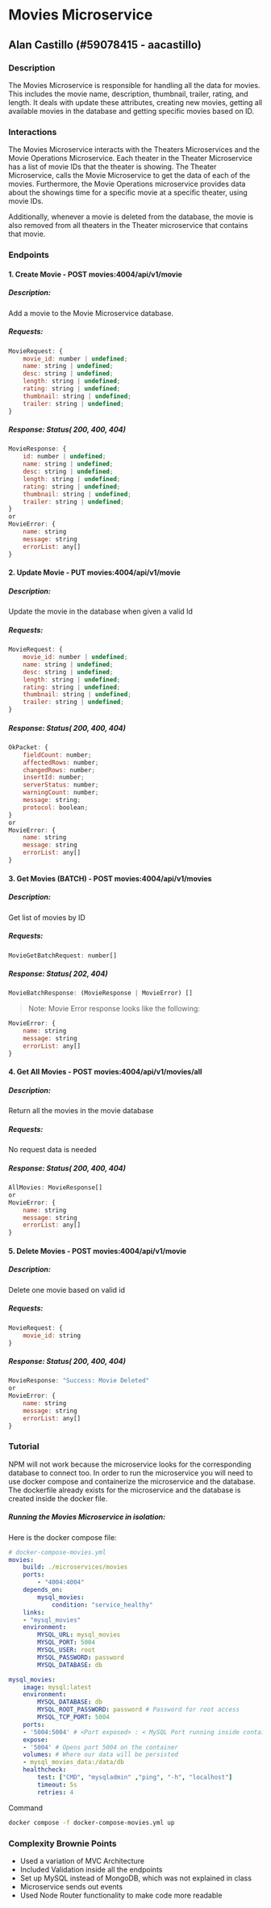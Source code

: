 # Movies Microservice
## Alan Castillo (#59078415 - aacastillo)

### Description
The Movies Microservice is responsible for handling all the data for movies. This includes the movie name, description, thumbnail, trailer, rating, and length. It deals with update these attributes, creating new movies, getting all available movies in the database and getting specific movies based on ID.

### Interactions
The Movies Microservice interacts with the Theaters Microservices and the Movie Operations Microservice. Each theater in the Theater Microservice has a list of movie IDs that the theater is showing. The Theater Microservice, calls the Movie Microservice to get the data of each of the movies. Furthermore, the Movie Operations microservice provides data about the showings time for a specific movie at a specific theater, using movie IDs.

Additionally, whenever a movie is deleted from the database, the movie is also removed from all theaters in the Theater microservice that contains that movie.

### Endpoints
#### 1. Create Movie - POST movies:4004/api/v1/movie
##### Description: 
Add a movie to the Movie Microservice database.
##### Requests:
```js
MovieRequest: {
	movie_id: number | undefined;  
	name: string | undefined;  
	desc: string | undefined;  
	length: string | undefined;  
	rating: string | undefined;  
	thumbnail: string | undefined;  
	trailer: string | undefined;
}
```

##### Response: Status( 200, 400, 404)
```js
MovieResponse: {
	id: number | undefined;
	name: string | undefined;
	desc: string | undefined;
	length: string | undefined;
	rating: string | undefined;
	thumbnail: string | undefined;
	trailer: string | undefined;
}
or
MovieError: {
	name: string
	message: string
	errorList: any[]
}
```

#### 2. Update Movie - PUT movies:4004/api/v1/movie
##### Description: 
Update the movie in the database when given a valid Id

##### Requests:
```js
MovieRequest: {
	movie_id: number | undefined;  
	name: string | undefined;  
	desc: string | undefined;  
	length: string | undefined;  
	rating: string | undefined;  
	thumbnail: string | undefined;  
	trailer: string | undefined;
}
```

##### Response: Status( 200, 400, 404)
```js
OkPacket: {
	fieldCount: number;
	affectedRows: number;
	changedRows: number;
	insertId: number;
	serverStatus: number;
	warningCount: number;
	message: string;
	protocol: boolean;
}
or
MovieError: {
	name: string
	message: string
	errorList: any[]
}
```

#### 3. Get Movies (BATCH) - POST movies:4004/api/v1/movies
##### Description: 
Get list of movies by ID

##### Requests:
```js
MovieGetBatchRequest: number[]
```

##### Response: Status( 202, 404)
```js
MovieBatchResponse: (MovieResponse | MovieError) []
```

> Note: Movie Error response looks like the following:
```js
MovieError: {
	name: string
	message: string
	errorList: any[]
}
```

#### 4. Get All Movies - POST movies:4004/api/v1/movies/all
##### Description: 
Return all the movies in the movie database

##### Requests:
No request data is needed

##### Response: Status( 200, 400, 404)
```js
AllMovies: MovieResponse[]
or
MovieError: {
	name: string
	message: string
	errorList: any[]
}
```

#### 5. Delete Movies - POST movies:4004/api/v1/movie
##### Description:
Delete one movie based on valid id

##### Requests:
```js
MovieRequest: {
	movie_id: string
}
```

##### Response: Status( 200, 400, 404)
```js
MovieResponse: "Success: Movie Deleted"
or
MovieError: {
	name: string
	message: string
	errorList: any[]
}
```

### Tutorial
NPM will not work because the microservice looks for the corresponding database to connect too. In order to run the microservice you will need to use docker compose and containerize the microservice and the database. The dockerfile already exists for the microservice and the database is created inside the docker file.

##### Running the Movies Microservice in isolation:
Here is the docker compose file:
```yml
# docker-compose-movies.yml
movies:
	build: ./microservices/movies
	ports:
		- "4004:4004"
	depends_on:
		mysql_movies:
			condition: "service_healthy"
	links:
	- "mysql_movies"
	environment:
		MYSQL_URL: mysql_movies
		MYSQL_PORT: 5004
		MYSQL_USER: root
		MYSQL_PASSWORD: password
		MYSQL_DATABASE: db

mysql_movies:
	image: mysql:latest
	environment:
		MYSQL_DATABASE: db
		MYSQL_ROOT_PASSWORD: password # Password for root access
		MYSQL_TCP_PORT: 5004
	ports:
	- '5004:5004' # <Port exposed> : < MySQL Port running inside container>
	expose:
	- '5004' # Opens port 5004 on the container
	volumes: # Where our data will be persisted
	- mysql_movies_data:/data/db
	healthcheck:
		test: ["CMD", "mysqladmin" ,"ping", "-h", "localhost"]
		timeout: 5s
		retries: 4
```

Command
```bash
docker compose -f docker-compose-movies.yml up
```

### Complexity Brownie Points
- Used a variation of MVC Architecture
- Included Validation inside all the endpoints
- Set up MySQL instead of MongoDB, which was not explained in class
- Microservice sends out events
- Used Node Router functionality to make code more readable